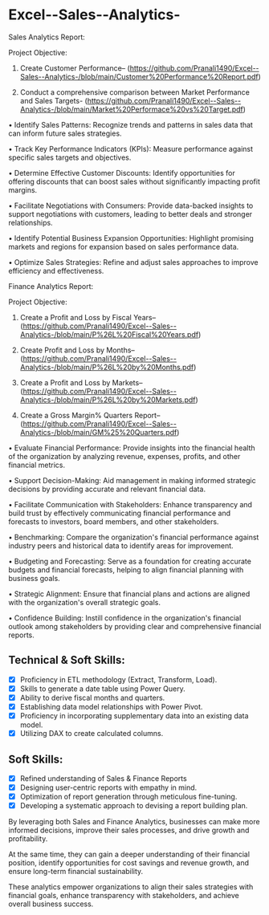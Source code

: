 # Excel--Sales--Analytics-

Sales Analytics Report:

Project Objective:

1.	Create Customer Performance– (https://github.com/Pranali1490/Excel--Sales--Analytics-/blob/main/Customer%20Performance%20Report.pdf)

2.	Conduct a comprehensive comparison between Market Performance and Sales Targets- (https://github.com/Pranali1490/Excel--Sales--Analytics-/blob/main/Market%20Performace%20vs%20Target.pdf)

• Identify Sales Patterns: Recognize trends and patterns in sales data that can inform future sales strategies.

• Track Key Performance Indicators (KPIs): Measure performance against specific sales targets and objectives.

• Determine Effective Customer Discounts: Identify opportunities for offering discounts that can boost sales without significantly impacting profit margins.

• Facilitate Negotiations with Consumers: Provide data-backed insights to support negotiations with customers, leading to better deals and stronger relationships.

• Identify Potential Business Expansion Opportunities: Highlight promising markets and regions for expansion based on sales performance data.

• Optimize Sales Strategies: Refine and adjust sales approaches to improve efficiency and effectiveness.

Finance Analytics Report:

Project Objective:

1.	Create a Profit and Loss by Fiscal Years– (https://github.com/Pranali1490/Excel--Sales--Analytics-/blob/main/P%26L%20Fiscal%20Years.pdf)

2.	Create Profit and Loss by Months– (https://github.com/Pranali1490/Excel--Sales--Analytics-/blob/main/P%26L%20by%20Months.pdf)

3.	Create a Profit and Loss by Markets– (https://github.com/Pranali1490/Excel--Sales--Analytics-/blob/main/P%26L%20by%20Markets.pdf)

4.	Create a Gross Margin% Quarters Report– (https://github.com/Pranali1490/Excel--Sales--Analytics-/blob/main/GM%25%20Quarters.pdf)

• Evaluate Financial Performance: Provide insights into the financial health of the organization by analyzing revenue, expenses, profits, and other financial metrics.

• Support Decision-Making: Aid management in making informed strategic decisions by providing accurate and relevant financial data.

• Facilitate Communication with Stakeholders: Enhance transparency and build trust by effectively communicating financial performance and forecasts to investors, board members, and other stakeholders.

• Benchmarking: Compare the organization's financial performance against industry peers and historical data to identify areas for improvement.

• Budgeting and Forecasting: Serve as a foundation for creating accurate budgets and financial forecasts, helping to align financial planning with business goals.

• Strategic Alignment: Ensure that financial plans and actions are aligned with the organization's overall strategic goals.

• Confidence Building: Instill confidence in the organization's financial outlook among stakeholders by providing clear and comprehensive financial reports.

## Technical & Soft Skills:
- [x] Proficiency in ETL methodology (Extract, Transform, Load).
- [x] Skills to generate a date table using Power Query.
- [x] Ability to derive fiscal months and quarters.
- [x] Establishing data model relationships with Power Pivot.
- [x] Proficiency in incorporating supplementary data into an existing data model.
- [x] Utilizing DAX to create calculated columns.

## Soft Skills:
- [x] Refined understanding of Sales & Finance Reports
- [x] Designing user-centric reports with empathy in mind.
- [x] Optimization of report generation through meticulous fine-tuning.
- [x] Developing a systematic approach to devising a report building plan.

By leveraging both Sales and Finance Analytics, businesses can make more informed decisions, improve their sales processes, and drive growth and profitability. 

At the same time, they can gain a deeper understanding of their financial position, identify opportunities for cost savings and revenue growth, and ensure long-term financial sustainability. 

These analytics empower organizations to align their sales strategies with financial goals, enhance transparency with stakeholders, and achieve overall business success.
